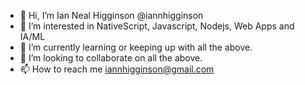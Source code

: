 - 👋 Hi, I’m Ian Neal Higginson @iannhigginson
- 👀 I’m interested in NativeScript, Javascript, Nodejs, Web Apps and IA/ML
- 🌱 I’m currently learning or keeping up with all the above.
- 💞️ I’m looking to collaborate on all the above.
- 📫 How to reach me iannhigginson@gmail.com

<!---
iannhigginson/iannhigginson is a ✨ special ✨ repository because its `README.md` (this file) appears on your GitHub profile.
You can click the Preview link to take a look at your changes.
--->
